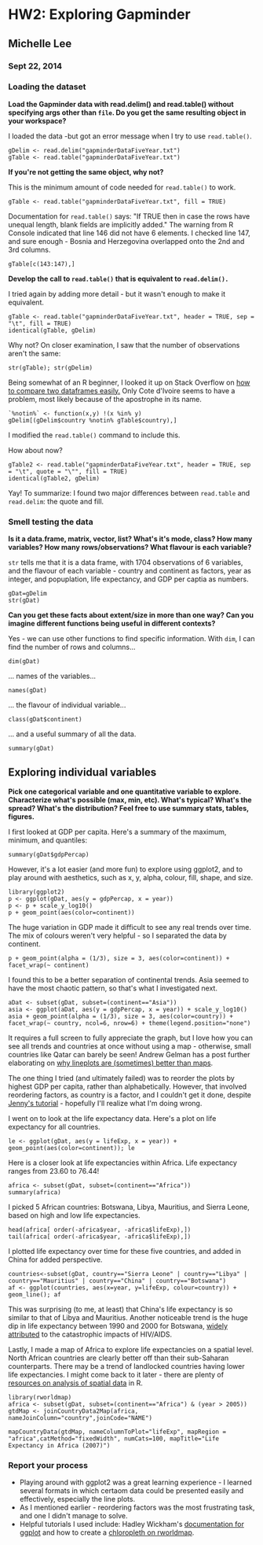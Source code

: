 HW2: Exploring Gapminder
===============================
## Michelle Lee
### Sept 22, 2014


### Loading the dataset

**Load the Gapminder data with read.delim() and read.table() without specifying args other than `file`. Do you get the same resulting object in your workspace?**

I loaded the data -but got an error message when I try to use `read.table()`.
```{r, error=TRUE}
gDelim <- read.delim("gapminderDataFiveYear.txt")
gTable <- read.table("gapminderDataFiveYear.txt")
```

**If you're not getting the same object, why not?**

This is the minimum amount of code needed for `read.table()` to work. 

```{r}
gTable <- read.table("gapminderDataFiveYear.txt", fill = TRUE)
```

Documentation for `read.table()` says: "If TRUE then in case the rows have unequal length, blank fields are implicitly added." The warning from R Console indicated that line 146 did not have 6 elements. I checked line 147, and sure enough - Bosnia and Herzegovina overlapped onto the 2nd and 3rd columns.

```{r}
gTable[c(143:147),]
```

**Develop the call to `read.table()` that is equivalent to `read.delim().`**

I tried again by adding more detail - but it wasn't enough to make it equivalent. 
```{r}
gTable <- read.table("gapminderDataFiveYear.txt", header = TRUE, sep = "\t", fill = TRUE)
identical(gTable, gDelim)
```
Why not? On closer examination, I saw that the number of observations aren't the same:

```{r}
str(gTable); str(gDelim)
```

Being somewhat of an R beginner, I looked it up on Stack Overflow on [how to compare two dataframes easily.](http://stackoverflow.com/questions/7494848/standard-way-to-remove-multiple-elements-from-a-dataframe) Only Cote d'Ivoire seems to have a problem, most likely because of the apostrophe in its name.

```{r}
`%notin%` <- function(x,y) !(x %in% y) 
gDelim[(gDelim$country %notin% gTable$country),]
```
I modified the `read.table()` command to include this.

How about now?
```{r}
gTable2 <- read.table("gapminderDataFiveYear.txt", header = TRUE, sep = "\t", quote = "\"", fill = TRUE)
identical(gTable2, gDelim)
```

Yay!
To summarize: I found two major differences between `read.table` and `read.delim`: the quote and fill.



### Smell testing the data

**Is it a data.frame, matrix, vector, list? What's it's mode, class? How many variables? How many rows/observations? What flavour is each variable?**

`str` tells me that it is a data frame, with 1704 observations of 6 variables, and the flavour of each variable - country and continent as factors, year as integer, and popuplation, life expectancy, and GDP per captia as numbers. 
```{r}
gDat=gDelim
str(gDat)
```

**Can you get these facts about extent/size in more than one way? Can you imagine different functions being useful in different contexts?**

Yes - we can use other functions to find specific information. With `dim`, I can find the number of rows and columns...
```{r}
dim(gDat)
```

... names of the variables...
```{r}
names(gDat)
```

... the flavour of individual variable...
```{r}
class(gDat$continent)
```

... and a useful summary of all the data.
```{r}
summary(gDat)
```

## Exploring individual variables

**Pick one categorical variable and one quantitative variable to explore. Characterize what's possible (max, min, etc). What's typical? What's the spread? What's the distribution? Feel free to use summary stats, tables, figures.**

I first looked at GDP per capita. Here's a summary of the maximum, minimum, and quantiles:

```{r}
summary(gDat$gdpPercap)
```

However, it's a lot easier (and more fun) to explore using ggplot2, and to play around with aesthetics, such as x, y, alpha, colour, fill, shape, and size. 

```{r}
library(ggplot2)
p <- ggplot(gDat, aes(y = gdpPercap, x = year))
p <- p + scale_y_log10()
p + geom_point(aes(color=continent)) 
```


The huge variation in GDP made it difficult to see any real trends over time. The mix of colours weren't very helpful - so I separated the data by continent. 

```{r}
p + geom_point(alpha = (1/3), size = 3, aes(color=continent)) + facet_wrap(~ continent)
```


I found this to be a better separation of continental trends. Asia seemed to have the most chaotic pattern, so that's what I investigated next.



```{r}
aDat <- subset(gDat, subset=(continent=="Asia"))
asia <- ggplot(aDat, aes(y = gdpPercap, x = year)) + scale_y_log10() 
asia + geom_point(alpha = (1/3), size = 3, aes(color=country)) + facet_wrap(~ country, ncol=6, nrow=6) + theme(legend.position="none")
```


It requires a full screen to fully appreciate the graph, but I love how you can see all trends and countries at once without using a map - otherwise, small countries like Qatar can barely be seen! Andrew Gelman has a post further elaborating on [why lineplots are (sometimes) better than maps](http://andrewgelman.com/2014/04/10/small-multiples-lineplots-maps-ok-always-yes-case/). 

The one thing I tried (and ultimately failed) was to reorder the plots by highest GDP per capita, rather than alphabetically. However, that involved reordering factors, as country is a factor, and I couldn't get it done, despite [Jenny's tutorial](http://www.stat.ubc.ca/~jenny/STAT545A/block08_bossYourFactors.html#how-to-change-factor-levels-reordering) - hopefully I'll realize what I'm doing wrong. 



I went on to look at the life expectancy data. Here's a plot on life expectancy for all countries.

```{r}
le <- ggplot(gDat, aes(y = lifeExp, x = year)) + geom_point(aes(color=continent)); le
```

Here is a closer look at life expectancies within Africa. Life expectancy ranges from 23.60 to 76.44! 
```{r}
africa <- subset(gDat, subset=(continent=="Africa"))
summary(africa)
```

I picked 5 African countries: Botswana, Libya, Mauritius, and Sierra Leone, based on high and low life expectancies. 
```{r}
head(africa[ order(-africa$year, -africa$lifeExp),])
tail(africa[ order(-africa$year, -africa$lifeExp),])
```

I plotted life expectancy over time for these five countries, and added in China for added perspective.

```{r}
countries<-subset(gDat, country=="Sierra Leone" | country=="Libya" | country=="Mauritius" | country=="China" | country=="Botswana")
af <- ggplot(countries, aes(x=year, y=lifeExp, colour=country)) + geom_line(); af
```

This was surprising (to me, at least) that China's life expectancy is so similar to that of Libya and Mauritius. Another noticeable trend is the huge dip in life expectancy between 1990 and 2000 for Botswana, [widely attributed](http://www.aho.afro.who.int/profiles_information/index.php/AFRO:Life_expectancy) to the catastrophic impacts of HIV/AIDS.


Lastly, I made a map of Africa to explore life expectancies on a spatial level. North African countries are clearly better off than their sub-Saharan counterparts. There may be a trend of landlocked countries having lower life expectancies. I might come back to it later - there are plenty of [resources on analysis of spatial data](http://cran.r-project.org/web/views/Spatial.html) in R.

```{r, echo=FALSE}
library(rworldmap)
africa <- subset(gDat, subset=(continent=="Africa") & (year > 2005))
gtdMap <- joinCountryData2Map(africa, nameJoinColumn="country",joinCode="NAME")
```
```{r}
mapCountryData(gtdMap, nameColumnToPlot="lifeExp", mapRegion = "africa",catMethod="fixedWidth", numCats=100, mapTitle="Life Expectancy in Africa (2007)")
```



### Report your process
* Playing around with ggplot2 was a great learning experience - I learned several formats in which certaom data could be presented easily and effectively, especially the line plots. 
* As I mentioned earlier - reordering factors was the most frustrating task, and one I didn't manage to solve. 
* Helpful tutorials I used include: Hadley Wickham's [documentation for ggplot](http://docs.ggplot2.org/0.9.3.1/geom_bar.html) and how to create a [chloropleth on rworldmap](http://stackoverflow.com/questions/22625119/choropleth-world-map).
